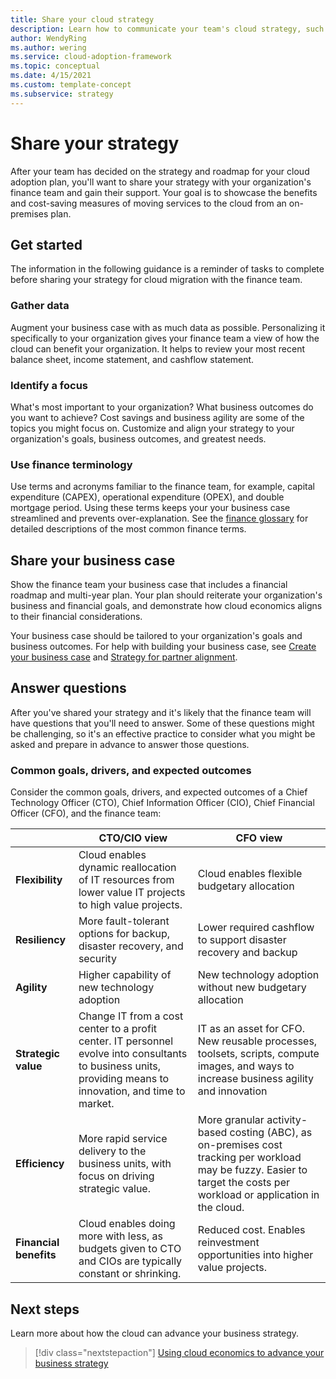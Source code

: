```yaml
---
title: Share your cloud strategy
description: Learn how to communicate your team's cloud strategy, such as a financial roadmap and multi-year plan, to your finance team.
author: WendyRing
ms.author: wering
ms.service: cloud-adoption-framework
ms.topic: conceptual
ms.date: 4/15/2021
ms.custom: template-concept
ms.subservice: strategy
---
```


# Share your strategy

After your team has decided on the strategy and roadmap for your cloud adoption plan, you'll want to share your strategy with your organization's finance team and gain their support. Your goal is to showcase the benefits and cost-saving measures of moving services to the cloud from an on-premises plan.

## Get started

The information in the following guidance is a reminder of tasks to complete before sharing your strategy for cloud migration with the finance team.

### Gather data

Augment your business case with as much data as possible. Personalizing it specifically to your organization gives your finance team a view of how the cloud can benefit your organization. It helps to review your most recent balance sheet, income statement, and cashflow statement.

### Identify a focus

What's most important to your organization? What business outcomes do you want to achieve? Cost savings and business agility are some of the topics you might focus on. Customize and align your strategy to your organization's goals, business outcomes, and greatest needs.

### Use finance terminology

Use terms and acronyms familiar to the finance team, for example, capital expenditure (CAPEX), operational expenditure (OPEX), and double mortgage period. Using these terms keeps your your business case streamlined and prevents over-explanation. See the [finance glossary](finance-vocabulary-terms.md) for detailed descriptions of the most common finance terms.

## Share your business case

Show the finance team your business case that includes a financial roadmap and multi-year plan. Your plan should reiterate your organization's business and financial goals, and demonstrate how cloud economics aligns to their financial considerations.

Your business case should be tailored to your organization's goals and business outcomes. For help with building your business case, see [Create your business case](./cloud-migration-business-case.md) and [Strategy for partner alignment](partner-alignment.md).

## Answer questions

After you've shared your strategy and it's likely that the finance team will have questions that you'll need to answer. Some of these questions might be challenging, so it's an effective practice to consider what you might be asked and prepare in advance to answer those questions.

### Common goals, drivers, and expected outcomes

Consider the common goals, drivers, and expected outcomes of a Chief Technology Officer (CTO), Chief Information Officer (CIO), Chief Financial Officer (CFO), and the finance team:

|          | CTO/CIO view | CFO view |
|----------|----------------|--------------------|
| **Flexibility** | Cloud enables dynamic reallocation of IT resources from lower value IT projects to high value projects. | Cloud enables flexible budgetary allocation |
| **Resiliency** | More fault-tolerant options for backup, disaster recovery, and security | Lower required cashflow to support disaster recovery and backup |
| **Agility** | Higher capability of new technology adoption | New technology adoption without new budgetary allocation |
| **Strategic value** | Change IT from a cost center to a profit center. IT personnel evolve into consultants to business units, providing means to innovation, and time to market.| IT as an asset for CFO. New reusable processes, toolsets, scripts, compute images, and ways to increase business agility and innovation |
| **Efficiency** | More rapid service delivery to the business units, with focus on driving strategic value. | More granular activity-based costing (ABC), as on-premises cost tracking per workload may be fuzzy. Easier to target the costs per workload or application in the cloud. |
| **Financial benefits** | Cloud enables doing more with less, as budgets given to CTO and CIOs are typically constant or shrinking.| Reduced cost. Enables reinvestment opportunities into higher value projects. |

## Next steps

Learn more about how the cloud can advance your business strategy.

> [!div class="nextstepaction"]
> [Using cloud economics to advance your business strategy](./index.md)
